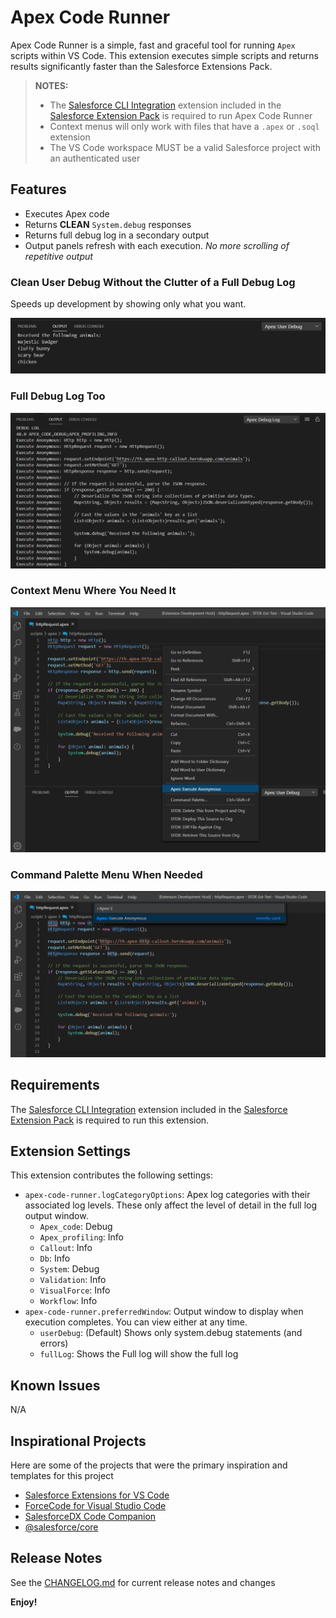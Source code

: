 # Apex Code Runner

Apex Code Runner is a simple, fast and graceful tool for running `Apex` scripts within VS Code. This extension executes simple scripts and returns results significantly faster than the Salesforce Extensions Pack.

> __NOTES:__
>
> - The [Salesforce CLI Integration](https://marketplace.visualstudio.com/items?itemName=salesforce.salesforcedx-vscode-core) extension included in the [Salesforce Extension Pack](https://marketplace.visualstudio.com/items?itemName=salesforce.salesforcedx-vscode) is required to run Apex Code Runner
> - Context menus will only work with files that have a `.apex` or `.soql` extension
> - The VS Code workspace MUST be a valid Salesforce project with an authenticated user

## Features

- Executes Apex code
- Returns __CLEAN__ `System.debug` responses
- Returns full debug log in a secondary output
- Output panels refresh with each execution. _No more scrolling of repetitive output_

### Clean User Debug Without the Clutter of a Full Debug Log

Speeds up development by showing only what you want.

![Clean User Debug Without the Clutter of a Full Debug Log](./images/userDebug.png)

### Full Debug Log Too

![Full Debug Log Too](./images/fullDebugLog.png)

### Context Menu Where You Need It

![Context Menu Where You Need It](./images/contextMenu.png)

### Command Palette Menu When Needed

![Command Palette When Needed](./images/commandPalette.png)

## Requirements

The [Salesforce CLI Integration](https://marketplace.visualstudio.com/items?itemName=salesforce.salesforcedx-vscode-core) extension included in the [Salesforce Extension Pack](https://marketplace.visualstudio.com/items?itemName=salesforce.salesforcedx-vscode) is required to run this extension.

## Extension Settings

This extension contributes the following settings:

- `apex-code-runner.logCategoryOptions`: Apex log categories with their associated log levels. These only affect the level of detail in the full log output window.
  - `Apex_code`: Debug
  - `Apex_profiling`: Info
  - `Callout`: Info
  - `Db`: Info
  - `System`: Debug
  - `Validation`: Info
  - `VisualForce`: Info
  - `Workflow`: Info
- `apex-code-runner.preferredWindow`: Output window to display when execution completes. You can view either at any time.
  - `userDebug`: (Default) Shows only system.debug statements (and errors)
  - `fullLog`: Shows the Full log will show the full log

## Known Issues

N/A

## Inspirational Projects

Here are some of the projects that were the primary inspiration and templates for this project

- [Salesforce Extensions for VS Code](https://github.com/forcedotcom/salesforcedx-vscode)
- [ForceCode for Visual Studio Code](https://github.com/celador/ForceCode)
- [SalesforceDX Code Companion](https://github.com/msrivastav13/DX-Code-Companion)
- [@salesforce/core](https://github.com/forcedotcom/sfdx-core)

## Release Notes

See the [CHANGELOG.md](./CHANGELOG.md) for current release notes and changes

__Enjoy!__
